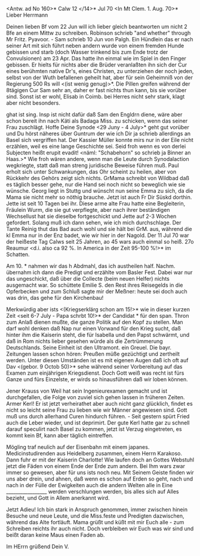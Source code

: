 <Antw. ad No 160>* Calw 12 </14>* Jul 70
 <In Mt Clem. 1. Aug. 70>*
Lieber Herrmann

Deinen lieben Bf vom 22 Jun will ich lieber gleich beantworten um nicht 2 Bfe an einem Mittw zu schreiben. Robinson schrieb "and whether" through Mr Fritz. Pyavoor. - Sam schrieb 10 Jun von Palgh. Ein Hündlein das er nach seiner Art mit sich führt neben andern wurde von einem fremden Hunde gebissen und starb (doch Wasser trinkend bis zum Ende trotz der Convulsionen) am 23 Apr. Das hatte ihn einmal wie im Spiel in den Finger gebissen. Er hielts für nichts aber die Brüder veranlaßten ihn sich der Cur eines berühmten native Dr's, eines Christen, zu unterziehen der noch jeden, selbst von der Wuth befallenen geheilt hat, aber für sein Geheimniß von der Regierung 500 Rs will <(ist wenig genug)>*. Die Pillen greifen während der 8tägigen Cur Sam sehr an, daher er fast nichts thun kann, bis sie vorüber sind. Sonst ist er wohl, Elisab in Coimb. bei Herres nicht sehr stark, klagt aber nicht besonders.

ghat ist sing. Insp ist nicht dafür daß Sam den Engldrn diene, wäre aber schon bereit ihn nach Käti als Badaga Miss. zu schicken, wenn das seiner Frau zuschlägt. Hoffe Deine Synode <29 Juny - 4 July>* geht gut vorüber und Du hörst näheres über Guntrum der wie ich Dir ja schrieb allerdings an Basel sich vergriffen hat. Der Kassier Müller konnte mirs nur in der Eile nicht erzählen, weil es eine lange Geschichte sei. Seid froh wenn es von derlei Subjecten heißt erupit evadit! <näml: "Schabehorn" so schrieb ja Binner an Haas.>* Wie froh wären andere, wenn man die Leute durch Synodalaction wegkriegte, statt daß man streng juridische Beweise führen muß. 
Paul erholt sich unter Schwankungen, das Ohr scheint zu heilen, aber von Rückkehr des Gehörs zeigt sich nichts. GrMama schreibt von Wildbad daß es täglich besser gehe, nur die Hand sei noch nicht so beweglich wie sie wünsche. Georg liegt in Stuttg und wünscht nun seine Emma zu sich, da die Mama sie nicht mehr so nöthig brauche. Jetzt ist auch Fr Dir Süskd dorthin. Jette ist seit 10 Tagen bei ihr. Diese arme alte Frau hatte eine Begleiterin, Fräulein Wurm, die sie gut verpflegte, aber nach ihrer beständigen Wechsellust hat sie dieselbe fortgeschickt und Jette auf 2-3 Wochen gefordert. Solang muß ich dann sehen, wie ich mich durchschlage. Der Tante Reinig thut das Bad auch wohl und sie hält bei GrM. aus, während die kl Emma nur in der Enz badet, wie wir hier in der Nagold. Der 11 Jul 70 war der heißeste Tag Calws seit 25 Jahren, ao 45 wars auch einmal so heiß. 27o Reaumur <d.i. also ca 92 %. In America in der Zeit 95-100 %!>* im Schatten.

Am 10. <Sonntg>* nahmen wir das h Abdmahl, das ich austheilen half. Nachm. übernahm ich dann die Predigt und erzählte vom Basler Fest. Dabei war nur das ungeschickt, daß über die Collecte (beim neuen Helfer) nichts ausgemacht war. So schüttete Emilie S. den Rest ihres Reisegelds in die Opferbecken und zum Schluß sagte mir der Meßner: heute sei doch auch was drin, das gehe für den Kirchenbau!

Merkwürdig aber ists <(Kriegserklärg schon am 15!>* wie in dieser kurzen Zeit <seit 6-7 July - Papa schrbt 10!>* der Candidat <Leopold v. Hohenzollern>* für den span. Thron zum Anlaß dienen mußte, die ganze Politik auf den Kopf zu stellen. Man darf wohl denken daß Nap nur einen Vorwand für den Krieg sucht, daß hinter ihm die Kaiserin steht, die für Isabella und den Papst schwärmt, und daß in Rom nichts lieber gesehen würde als die Zertrümmerung Deutschlands. Seine Einheit ist den Ultramont. ein Greuel. Die bayr. Zeitungen lassen schon hören: Preußen müße gezüchtigt und zertheilt werden. 
Unter diesen Umständen ist es mit eigenen Augen daß ich oft auf Dav <(gebor. 9 Octob 50)>* sehe während seiner Vorbereitung auf das Examen zum einjährigen Kriegsdienst. Doch Gott weiß was recht ist fürs Ganze und fürs Einzelste, er wirds so hinausführen daß wir loben können.

Jener Krauss von Weil hat sein Ingenieurexamen gemacht und ist durchgefallen, die Folge von zuviel sich gehen lassen in früheren Zeiten. Armer Kerl! Er ist jetzt verheirathet aber auch nicht ganz glücklich, findet es nicht so leicht seine Frau zu lieben wie wir Männer angewiesen sind. Gott muß uns durch allerhand Curen hindurch führen. - Seit gestern spürt Fried auch die Leber wieder, und ist deprimirt. Der gute Kerl hatte gar zu schnell darauf speculirt nach Basel zu kommen, jetzt ist Verzug eingetreten, es kommt kein Bf, kann aber täglich eintreffen.

Mögling traf neulich auf der Eisenbahn mit einem japanes. Medicinstudirenden aus Heidelberg zusammen, einem Herrn Karakoso. Dann fuhr er mit der Kaiserin Charlotte! Wie laufen doch an Gottes Webstuhl jetzt die Fäden von einem Ende der Erde zum andern. Bei Ihm wars zwar immer so gewesen, aber für uns ists noch neu. Mit Seinem Geiste finden wir uns aber drein, und ahnen, daß wenn es schon auf Erden so geht, nach und nach in der Fülle der Ewigkeiten auch die andern Welten alle in Eine _________________ werden verschlungen werden, bis alles sich auf Alles bezieht, und Gott in Allem anerkannt wird.

Jetzt Adieu! Ich bin stark in Anspruch genommen, immer zwischen hinein Besuche und neue Leute, und die Miss.feste und Predigten dazwischen, während das Alte fortläuft. Mama grüßt und küßt mit mir Euch alle - zum Schreiben reichts ihr auch nicht. Doch verbleiben wir Euch was wir sind und beißt daran keine Maus einen Faden ab.

 Im HErrn grüßend
 Dein V.
